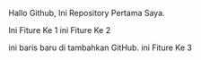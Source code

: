 Hallo Github, Ini Repository Pertama Saya.

Ini Fiture Ke 1
ini Fiture Ke 2

ini baris baru di tambahkan GitHub.
ini Fiture Ke 3